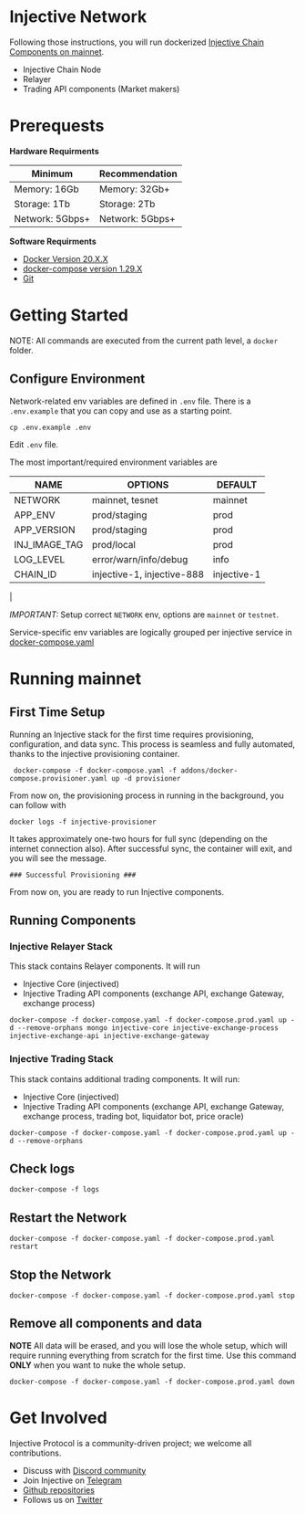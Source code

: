 # Injective Network

Following those instructions, you will run dockerized [Injective Chain Components on mainnet](#running-mainnet).

* Injective Chain Node
* Relayer
* Trading API components (Market makers)


# Prerequests

**Hardware Requirments**

| Minimum          | Recommendation |
| -----------------| ---------------|
| Memory: 16Gb     | Memory: 32Gb+  |
| Storage: 1Tb     | Storage: 2Tb   |
| Network: 5Gbps+  | Network: 5Gbps+|


**Software Requirments**

* [Docker Version 20.X.X][get-docker-link]
* [docker-compose version 1.29.X][get-compose-link]
* [Git][get-git-link]

# Getting Started

NOTE: All commands are executed from the current path level, a `docker` folder.


## Configure Environment

 Network-related env variables are defined in `.env` file. There is a `.env.example` that you can copy and use as a starting point.

`cp .env.example .env`

Edit `.env` file.

The most important/required environment variables are

| NAME         | OPTIONS                 | DEFAULT |
| -------------| ----------------------|---------|
| NETWORK      | mainnet, tesnet       | mainnet |
| APP_ENV      | prod/staging          | prod    |
| APP_VERSION  | prod/staging          | prod    |
| INJ_IMAGE_TAG| prod/local            | prod    |
| LOG_LEVEL    | error/warn/info/debug | info    |
| CHAIN_ID     | injective-1, injective-888 | injective-1 |
|


*IMPORTANT:* Setup correct `NETWORK` env, options are `mainnet` or `testnet`.

Service-specific env variables are logically grouped per injective service in [docker-compose.yaml](docker-compose.yaml)

# Running mainnet

## First Time Setup

Running an Injective stack for the first time requires provisioning, configuration, and data sync.
This process is seamless and fully automated, thanks to the injective provisioning container.


```
 docker-compose -f docker-compose.yaml -f addons/docker-compose.provisioner.yaml up -d provisioner
```

From now on, the provisioning process in running in the background, you can follow with

`docker logs -f injective-provisioner`

It takes approximately one-two hours for full sync (depending on the internet connection also). After successful sync, the container will exit, and you will see the message.

`### Successful Provisioning ###`

From now on, you are ready to run Injective components.


## Running Components

### Injective Relayer Stack ###

This stack contains Relayer components. It will run

* Injective Core (injectived)
* Injective Trading API components (exchange API, exchange Gateway, exchange process)

```
docker-compose -f docker-compose.yaml -f docker-compose.prod.yaml up -d --remove-orphans mongo injective-core injective-exchange-process injective-exchange-api injective-exchange-gateway
```

### Injective Trading Stack ####

This stack contains additional trading components. It will run:

* Injective Core (injectived)
* Injective Trading API components (exchange API, exchange Gateway, exchange process, trading bot, liquidator bot, price oracle)

```
docker-compose -f docker-compose.yaml -f docker-compose.prod.yaml up -d --remove-orphans
```

## Check logs

```
docker-compose -f logs
```

## Restart the Network

```
docker-compose -f docker-compose.yaml -f docker-compose.prod.yaml restart
```

## Stop the Network

```
docker-compose -f docker-compose.yaml -f docker-compose.prod.yaml stop
```

## Remove all components and data

**NOTE** All data will be erased, and you will lose the whole setup, which will require running everything from scratch for the first time.
Use this command **ONLY** when you want to nuke the whole setup.

```
docker-compose -f docker-compose.yaml -f docker-compose.prod.yaml down
```

# Get Involved

Injective Protocol is a community-driven project; we welcome all contributions.

* Discuss with [Discord community][discord-community-link]
* Join Injective on [Telegram][telegram-community-link]
* [Github repositories][injective-github-repo]
* Follows us on [Twitter][injective-twitter-link]


[discord-community-link]: https://discord.com/invite/injective
[telegram-community-link]: https://t.me/joininjective
[injective-docs]: https://chain.injective.network/
[injective-twitter-link]: https://twitter.com/InjectiveLabs
[injective-github-repo]: https://github.com/InjectiveLabs
[get-docker-link]:https://docs.docker.com/get-docker/
[get-compose-link]: https://docs.docker.com/compose/install/
[get-git-link]: https://git-scm.com/book/en/v2/Getting-Started-Installing-Git
